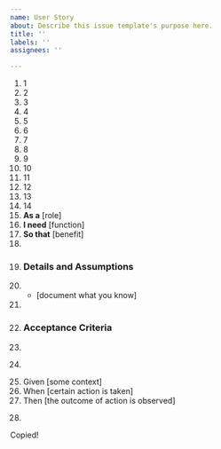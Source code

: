 ```yaml
---
name: User Story
about: Describe this issue template's purpose here.
title: ''
labels: ''
assignees: ''

---
```


1. 1
2. 2
3. 3
4. 4
5. 5
6. 6
7. 7
8. 8
9. 9
10. 10
11. 11
12. 12
13. 13
14. 14
1.  **As a** [role]  
2.  **I need** [function]  
3.  **So that** [benefit]  
4.    
5.  ### Details and Assumptions
6.  * [document what you know]
7.    
8.  ### Acceptance Criteria  
9.    
10.  ```gherkin
11.  Given [some context]
12.  When [certain action is taken]
13.  Then [the outcome of action is observed]
14.  ```
Copied!
